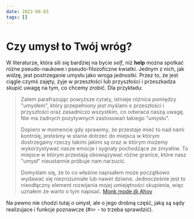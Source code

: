 ```yaml
---
date: 2022-08-03
tags: []
---
```

# Czy umysł to Twój wróg? 

W literaturze, która sili się bardziej na bycie *self*, niż **help** można spotkać różne pseudo-naukowe i pseudo-filozoficzne kwiatki. Jednym z nich, jak widzę, jest postrzeganie umysłu jako wroga jednostki. Przez to, że jest ciągle czymś zajęty, żyje w przeszłości lub przyszłości  i przeszkadza skupić uwagę na tym, co chcemy zrobić. Dla przykładu:

> Zatem parafrazując powyższe cytaty, istnieje różnica pomiędzy "umysłem", który przepełniony jest myślami o przeszłości i przyszłości oraz zasadniczo wszystkim, co odwraca naszą uwagę. Nie ma żadnych pozytywnych zastosowań takiego "umysłu".   
> 
> Dopiero w momencie gdy sprawimy, że przestaje mieć to nad nami kontrolę, jesteśmy w stanie dotrzeć do miejsca w którym dostrzegamy rzeczy takimi jakimi są oraz w którym możemy wykorzystywać nasze emocje i sygnały pochodzące ze zmysłów. To miejsce w którym przestają obowiązywać różne granice, które nasz "umysł" nieustannie próbuje nam narzucić.   
> 
> Domyślam się, że to co właśnie napisałem może początkowo wydawać się niezrozumiałe lub nawet dziwne. Jednocześnie jest to nieodłączny element rozwijania mojej umiejętności skupienia, więc uznałem że warto o tym napisać.
> [Monk mode @ Ahoy](https://community.ahoy.so/c/kawka-i-herbatka/monk-mode-czyli-jak-rozwijam-umiejetnosc-skupienia)

Na pewno nie chodzi tutaj o umysł, ale o jego drobną część, jaką są sądy realizujace i funkcje poznawcze (#✏️ - to trzeba sprawdzić). 